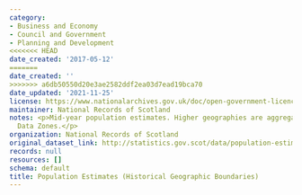 ```yaml
---
category:
- Business and Economy
- Council and Government
- Planning and Development
<<<<<<< HEAD
date_created: '2017-05-12'
=======
date_created: ''
>>>>>>> a6db50550d20e3ae2582ddf2ea03d7ead19bca70
date_updated: '2021-11-25'
license: https://www.nationalarchives.gov.uk/doc/open-government-licence/version/3/
maintainer: National Records of Scotland
notes: <p>Mid-year population estimates. Higher geographies are aggregated from 2001
  Data Zones.</p>
organization: National Records of Scotland
original_dataset_link: http://statistics.gov.scot/data/population-estimates-historical-geographic-boundaries
records: null
resources: []
schema: default
title: Population Estimates (Historical Geographic Boundaries)
---
```

